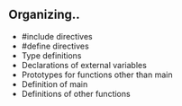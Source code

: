 ## Organizing..

- #include directives 
- #define directives
- Type definitions
- Declarations of external variables
- Prototypes for functions other than main
- Definition of main
- Definitions of other functions
